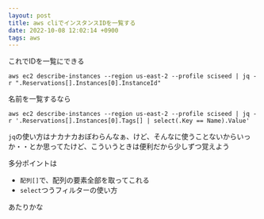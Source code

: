 ```yaml
---
layout: post
title: aws cliでインスタンスIDを一覧する
date: 2022-10-08 12:02:14 +0900
tags: aws
---
```


これでIDを一覧にできる

``` shellsession
aws ec2 describe-instances --region us-east-2 --profile sciseed | jq -r ".Reservations[].Instances[0].InstanceId"
```

名前を一覧するなら

``` shellsession
aws ec2 describe-instances --region us-east-2 --profile sciseed | jq -r '.Reservations[].Instances[0].Tags[] | select(.Key == Name).Value'
```

`jq`の使い方はナカナカおぼわらんなぁ、けど、そんなに使うことないからいっか・・とか思ってたけど、こういうときは便利だから少しずつ覚えよう

多分ポイントは

- `配列[]`で、配列の要素全部を取ってこれる
- `select`つうフィルターの使い方

あたりかな
